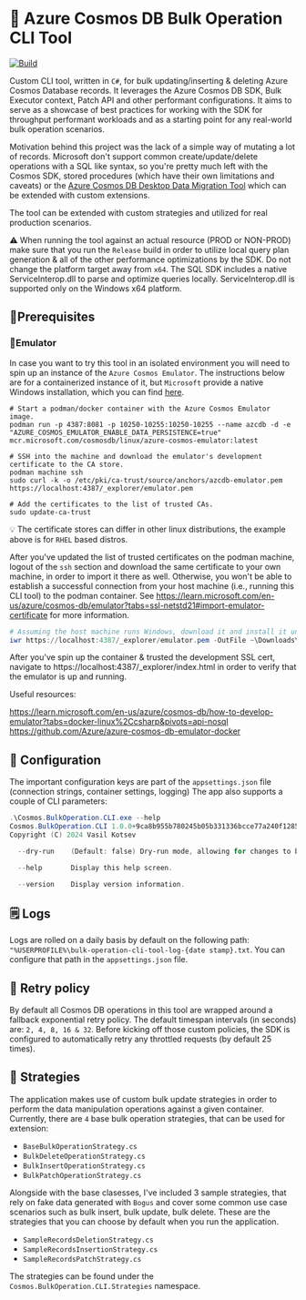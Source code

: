 # 🌌 Azure Cosmos DB Bulk Operation CLI Tool
[![Build](https://github.com/SonnyRR/cosmos-bulk-operation-tool/actions/workflows/dotnet.yml/badge.svg)](https://github.com/SonnyRR/cosmos-bulk-operation-tool/actions/workflows/dotnet.yml)

Custom CLI tool, written in `C#`, for bulk updating/inserting & deleting Azure Cosmos Database records. It leverages the Azure Cosmos DB SDK, Bulk Executor context, Patch API and other performant configurations. It aims to serve as a showcase of best practices for working with the SDK for throughput performant workloads and as a starting point for any real-world bulk operation scenarios. 

Motivation behind this project was the lack of a simple way of mutating a lot of records. Microsoft don't support
common create/update/delete operations with a SQL like syntax, so you're pretty much left with the Cosmos SDK, stored procedures (which have their own limitations and caveats) or the [Azure Cosmos DB Desktop Data Migration Tool](https://github.com/AzureCosmosDB/data-migration-desktop-tool) which can be extended with custom extensions.

The tool can be extended with custom strategies and utilized for real production scenarios.

⚠️ When running the tool against an actual resource (PROD or NON-PROD) make sure that you run the `Release` build in order to utilize local query plan generation & all of the other performance optimizations by the SDK. Do not change the platform target away from `x64`. The SQL SDK includes a native ServiceInterop.dll to parse and optimize queries locally. ServiceInterop.dll is supported only on the Windows x64 platform.

## 🧩Prerequisites

### 🌠Emulator
In case you want to try this tool in an isolated environment you will need to spin up an instance of the `Azure Cosmos Emulator`.
The instructions below are for a containerized instance of it, but `Microsoft` provide a native Windows installation, which you can find [here](https://learn.microsoft.com/en-us/azure/cosmos-db/emulator-release-notes).

```shell
# Start a podman/docker container with the Azure Cosmos Emulator image.
podman run -p 4387:8081 -p 10250-10255:10250-10255 --name azcdb -d -e "AZURE_COSMOS_EMULATOR_ENABLE_DATA_PERSISTENCE=true" mcr.microsoft.com/cosmosdb/linux/azure-cosmos-emulator:latest

# SSH into the machine and download the emulator's development certificate to the CA store.
podman machine ssh
sudo curl -k -o /etc/pki/ca-trust/source/anchors/azcdb-emulator.pem https://localhost:4387/_explorer/emulator.pem

# Add the certificates to the list of trusted CAs.
sudo update-ca-trust
```
💡 The certificate stores can differ in other linux distributions, the example above is for `RHEL` based distros.

After you've updated the list of trusted certificates on the podman machine, logout of the `ssh` section and download the same certificate to your own machine, in order to import it there as well. Otherwise, you won't be able to establish a successful connection from your host machine (i.e., running this CLI tool) to the podman container. See https://learn.microsoft.com/en-us/azure/cosmos-db/emulator?tabs=ssl-netstd21#import-emulator-certificate for more information.

```powershell
# Assuming the host machine runs Windows, download it and install it under the Trusted Root CA.
iwr https://localhost:4387/_explorer/emulator.pem -OutFile ~\Downloads\emulator.crt -SkipCertificateCheck
```

After you've spin up the container & trusted the development SSL cert, navigate to https://localhost:4387/_explorer/index.html in order to verify that the emulator is up and running.

Useful resources:

https://learn.microsoft.com/en-us/azure/cosmos-db/how-to-develop-emulator?tabs=docker-linux%2Ccsharp&pivots=api-nosql
https://github.com/Azure/azure-cosmos-db-emulator-docker

## 🔧 Configuration
The important configuration keys are part of the `appsettings.json` file (connection strings, container settings, logging)
The app also supports a couple of CLI parameters:
```powershell
.\Cosmos.BulkOperation.CLI.exe --help
Cosmos.BulkOperation.CLI 1.0.0+9ca8b955b780245b05b331336bcce77a240f1285
Copyright (C) 2024 Vasil Kotsev

  --dry-run    (Default: false) Dry-run mode, allowing for changes to be scheduled, but not evaluated on the destination Cosmos database. Used for debugging.

  --help       Display this help screen.

  --version    Display version information.
```

## 🗒️ Logs
Logs are rolled on a daily basis by default on the following path: `"%USERPROFILE%\bulk-operation-cli-tool-log-{date stamp}.txt`. You can configure that path in the `appsettings.json` file.

## 🔁 Retry policy
By default all Cosmos DB operations in this tool are wrapped around a fallback exponential retry policy. The default timespan intervals (in seconds) are: `2, 4, 8, 16 & 32`. Before kicking off those custom policies, the SDK is configured to automatically retry any throttled requests (by default 25 times).

## 🥏 Strategies
The application makes use of custom bulk update strategies in order to perform the data manipulation operations against a given container.
Currently, there are `4` base bulk operation strategies, that can be used for extension:
* `BaseBulkOperationStrategy.cs`
* `BulkDeleteOperationStrategy.cs`
* `BulkInsertOperationStrategy.cs`
* `BulkPatchOperationStrategy.cs`

Alongside with the base clasesses, I've included 3 sample strategies, that rely on fake data generated with `Bogus` and cover some common use case scenarios such as bulk insert, bulk update, bulk delete. These are the strategies that you can choose by default when you run the application.
* `SampleRecordsDeletionStrategy.cs`
* `SampleRecordsInsertionStrategy.cs`
* `SampleRecordsPatchStrategy.cs`

The strategies can be found under the `Cosmos.BulkOperation.CLI.Strategies` namespace.